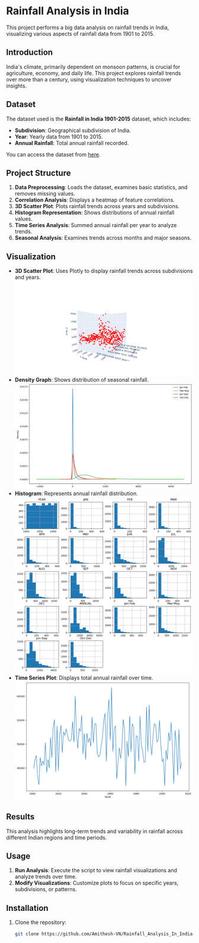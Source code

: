 # Rainfall Analysis in India

This project performs a big data analysis on rainfall trends in India, visualizing various aspects of rainfall data from 1901 to 2015.

## Introduction
India's climate, primarily dependent on monsoon patterns, is crucial for agriculture, economy, and daily life. This project explores rainfall trends over more than a century, using visualization techniques to uncover insights.

## Dataset
The dataset used is the **Rainfall in India 1901-2015** dataset, which includes:
- **Subdivision**: Geographical subdivision of India.
- **Year**: Yearly data from 1901 to 2015.
- **Annual Rainfall**: Total annual rainfall recorded.

You can access the dataset from [here](https://www.kaggle.com/datasets/kkhandekar/statewise-rainfall-1901-to-2015).

## Project Structure
1. **Data Preprocessing**: Loads the dataset, examines basic statistics, and removes missing values.
2. **Correlation Analysis**: Displays a heatmap of feature correlations.
3. **3D Scatter Plot**: Plots rainfall trends across years and subdivisions.
4. **Histogram Representation**: Shows distributions of annual rainfall values.
5. **Time Series Analysis**: Summed annual rainfall per year to analyze trends.
6. **Seasonal Analysis**: Examines trends across months and major seasons.

## Visualization
- **3D Scatter Plot**: Uses Plotly to display rainfall trends across subdivisions and years.
    ![3D Scatter Plot](Images/3D%20Plot.png)
- **Density Graph**: Shows distribution of seasonal rainfall.
  ![Density Graph](Images/Density%20Graph.png)
- **Histogram**: Represents annual rainfall distribution.
  ![Histogram](Images/Histogram.png)
- **Time Series Plot**: Displays total annual rainfall over time.
  ![Time Series Plot](Images/Time%20Series%20Plot.png)

## Results
This analysis highlights long-term trends and variability in rainfall across different Indian regions and time periods.

## Usage
1. **Run Analysis**: Execute the script to view rainfall visualizations and analyze trends over time.
2. **Modify Visualizations**: Customize plots to focus on specific years, subdivisions, or patterns.

## Installation
1. Clone the repository:
   ```bash
   git clone https://github.com/Amithesh-VN/Rainfall_Analysis_In_India.git
